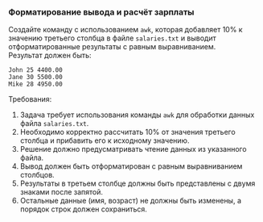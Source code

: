 
### Форматирование вывода и расчёт зарплаты

Создайте команду с использованием `awk`, которая добавляет 10% к значению третьего столбца в файле `salaries.txt` и выводит отформатированные результаты с равным выравниванием.\
Результат должен быть:
```
John 25 4400.00
Jane 30 5500.00
Mike 28 4950.00
```

Требования:
1. Задача требует использования команды `awk` для обработки данных файла `salaries.txt`.
2. Необходимо корректно рассчитать 10% от значения третьего столбца и прибавить его к исходному значению.
3. Решение должно предусматривать чтение данных из указанного файла.
4. Вывод должен быть отформатирован с равным выравниванием столбцов.
5. Результаты в третьем столбце должны быть представлены с двумя знаками после запятой.
6. Остальные данные (имя, возраст) не должны быть изменены, а порядок строк должен сохраниться.